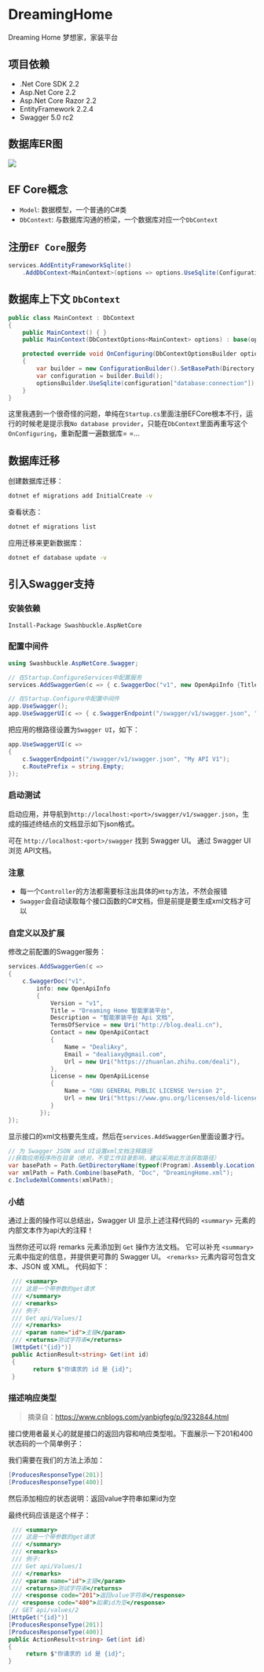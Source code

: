 # DreamingHome
Dreaming Home 梦想家，家装平台

## 项目依赖
- .Net Core SDK 2.2
- Asp.Net Core 2.2
- Asp.Net Core Razor 2.2
- EntityFramework 2.2.4
- Swagger 5.0 rc2

## 数据库ER图

![](https://raw.githubusercontent.com/Deali-Axy/BlogImageHosting/master/img/ER.png)

## EF Core概念
- `Model`: 数据模型，一个普通的C#类
- `DbContext`: 与数据库沟通的桥梁，一个数据库对应一个`DbContext`

## 注册`EF Core`服务
```c#
services.AddEntityFrameworkSqlite()
    .AddDbContext<MainContext>(options => options.UseSqlite(Configuration["database:connection"]));
```

## 数据库上下文 `DbContext`
```c#
public class MainContext : DbContext
{
    public MainContext() { }
    public MainContext(DbContextOptions<MainContext> options) : base(options) { }

    protected override void OnConfiguring(DbContextOptionsBuilder optionsBuilder)
    {
        var builder = new ConfigurationBuilder().SetBasePath(Directory.GetCurrentDirectory()).AddJsonFile("appsettings.json");
        var configuration = builder.Build();
        optionsBuilder.UseSqlite(configuration["database:connection"]);
    }
}
```
这里我遇到一个很奇怪的问题，单纯在`Startup.cs`里面注册EFCore根本不行，运行的时候老是提示我`No database provider`，只能在`DbContext`里面再重写这个`OnConfiguring`，重新配置一遍数据库= =...


## 数据库迁移
创建数据库迁移：
```bash
dotnet ef migrations add InitialCreate -v
```

查看状态：
```bash
dotnet ef migrations list
```

应用迁移来更新数据库：
```bash
dotnet ef database update -v
```

## 引入Swagger支持
### 安装依赖
```nuget
Install-Package Swashbuckle.AspNetCore
```

### 配置中间件
```c#
using Swashbuckle.AspNetCore.Swagger;

// 在Startup.ConfigureServices中配置服务
services.AddSwaggerGen(c => { c.SwaggerDoc("v1", new OpenApiInfo {Title = "My Api", Version = "v1"}); });

// 在Startup.Configure中配置中间件
app.UseSwagger();
app.UseSwaggerUI(c => { c.SwaggerEndpoint("/swagger/v1/swagger.json", "My API V1"); });
```

把应用的根路径设置为`Swagger UI`，如下：

```C#
app.UseSwaggerUI(c =>
{
    c.SwaggerEndpoint("/swagger/v1/swagger.json", "My API V1");
    c.RoutePrefix = string.Empty;
});
```

### 启动测试

启动应用，并导航到`http://localhost:<port>/swagger/v1/swagger.json`，生成的描述终结点的文档显示如下json格式。

可在 `http://localhost:<port>/swagger` 找到 Swagger UI。 通过 Swagger UI 浏览 API文档。

### 注意

- 每一个`Controller`的方法都需要标注出具体的`Http`方法，不然会报错
- `Swagger`会自动读取每个接口函数的C#文档，但是前提是要生成xml文档才可以

### 自定义以及扩展

修改之前配置的Swagger服务：

```C#
services.AddSwaggerGen(c =>
{
    c.SwaggerDoc("v1",
        info: new OpenApiInfo
        {
            Version = "v1",
            Title = "Dreaming Home 智能家装平台",
            Description = "智能家装平台 Api 文档",
            TermsOfService = new Uri("http://blog.deali.cn"),
            Contact = new OpenApiContact
            {
                Name = "DealiAxy",
                Email = "dealiaxy@gmail.com",
                Url = new Uri("https://zhuanlan.zhihu.com/deali"),
            },
            License = new OpenApiLicense
            {
                Name = "GNU GENERAL PUBLIC LICENSE Version 2",
                Url = new Uri("https://www.gnu.org/licenses/old-licenses/gpl-2.0.html"),
            }
         });
});
```

显示接口的xml文档要先生成，然后在`services.AddSwaggerGen`里面设置才行。

```C#
// 为 Swagger JSON and UI设置xml文档注释路径
//获取应用程序所在目录（绝对，不受工作目录影响，建议采用此方法获取路径）
var basePath = Path.GetDirectoryName(typeof(Program).Assembly.Location);
var xmlPath = Path.Combine(basePath, "Doc", "DreamingHome.xml");
c.IncludeXmlComments(xmlPath);
```

### 小结

通过上面的操作可以总结出，Swagger UI 显示上述注释代码的 `<summary>` 元素的内部文本作为api大的注释！

当然你还可以将 remarks 元素添加到 `Get` 操作方法文档。 它可以补充 `<summary>` 元素中指定的信息，并提供更可靠的 Swagger UI。 `<remarks>` 元素内容可包含文本、JSON 或 XML。 代码如下：

```C#
 /// <summary>
 /// 这是一个带参数的get请求
 /// </summary>
 /// <remarks>
 /// 例子:
 /// Get api/Values/1
 /// </remarks>
 /// <param name="id">主键</param>
 /// <returns>测试字符串</returns>          
 [HttpGet("{id}")]
 public ActionResult<string> Get(int id)
 {
       return $"你请求的 id 是 {id}";
 }
```

### 描述响应类型

> 摘录自：<https://www.cnblogs.com/yanbigfeg/p/9232844.html>

接口使用者最关心的就是接口的返回内容和响应类型啦。下面展示一下201和400状态码的一个简单例子：

我们需要在我们的方法上添加：
```C#
[ProducesResponseType(201)]
[ProducesResponseType(400)]
```

然后添加相应的状态说明：返回value字符串如果id为空

最终代码应该是这个样子：

```C#
 /// <summary>
 /// 这是一个带参数的get请求
 /// </summary>
 /// <remarks>
 /// 例子:
 /// Get api/Values/1
 /// </remarks>
 /// <param name="id">主键</param>
 /// <returns>测试字符串</returns> 
 /// <response code="201">返回value字符串</response>
/// <response code="400">如果id为空</response>  
 // GET api/values/2
[HttpGet("{id}")]
[ProducesResponseType(201)]
[ProducesResponseType(400)]
public ActionResult<string> Get(int id)
{
     return $"你请求的 id 是 {id}";
}
```

